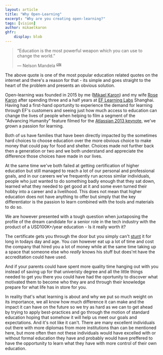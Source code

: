 ```yaml
---
layout: article
title: "Why Open-Learning"
excerpt: "Why are you creating open-learning?"
tags: [vision]
author: mikaelkaron
ghfr:
    display: blob
---
```


> “Education is the most powerful weapon which you can use to change the world.”
>
> — Nelson Mandela <sup><small>[*cite*](http://www.nelsonmandelas.com/nelson-mandela-university-education.php)</small></sup>

The above quote is one of the most popular education related quotes on the internet and there's a reason for that - its simple and goes straight to the heart of the problem and presents an obvious solution.

Open-learning was founded in 2015 by me ([Mikael Karon](http://mikael.karon.se)) and my wife [Rose Karon](http://rose.karon.se) after spending three and a half years at [EF Learning Labs](http://labs.ef.com) Shanghai. Having had a first-hand oportunity to experience the demand for learning through EF's customers and seeing just how much access to education can change the lives of people when helping to film a segment of the "Advancing Humanity" feature filmed for the [Atlassian 2013 keynote](https://summit.atlassian.com/archives/2013/general-sessions/keynote-day-one), we've grown a passion for learning.

Both of us have families that have been directly impacted by the sometimes hard choices to choose education over the more obvious choice to make money that could pay for food and shelter. Choices made not further back then a generation or two and we both understand and appreciate the difference those choices have made in our lives.

At the same time we've both failed at getting certification of higher education but still managed to reach a lot of our personal and professional goals, and in our careers we've frequently run across similar individuals, people who just wanted to do something badly enough that they sat down, learned what they needed to get good at it and some even turned their hobby into a career and a livelihood. This does not mean that higher education does not have anything to offer but simply that the key differentiator is the passion to learn combined with the tools and materials to do so.

We are however presented with a tough question when juxtaposing the profile of the dream candidate for a senior role in the tech industry with the product of a USD100K+/year education - Is it really worth it?

The certificate gets you through the door but you simply can't [stunt](http://www.urbandictionary.com/define.php?term=stunt) it for long in todays day and age. You *can* however eat up a lot of time and cost the company that hired you a lot of money while at the same time taking up a space that someone else who *really* knows his stuff but does'nt have the accreditation could have used.

And if your parents could have spent more quality time hanging out with you instead of saving up for that univeristy degree and all the little things needed to get you there you could have had the oportunity to discover what motivated them to become who they are and through their knowledge prepare for what life has in store for you.

In reality that's what learning is about and why we put so much weight on its importance, we all know how much difference it can make and the impact it can have on the future so we try as hard as we can to get ahead by trying to apply best-practices and go through the motion of standard education hoping that somehow it will help us meet our goals and expectations. And it's not like it can't. There are many excellent individuals out there with more diplomas from more institutions than can be mentioned here, but more often then not these individuals would have excelled with or without formal education they have and probably would have preffered to have the opportunity to learn what they have with more control of their own education.
